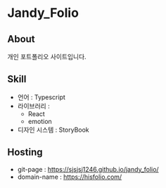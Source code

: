 # Jandy_Folio

## About

개인 포트폴리오 사이트입니다.

## Skill

- 언어 : Typescript
- 라이브러리 :
  - React
  - emotion
- 디자인 시스템 : StoryBook

## Hosting

- git-page : https://sjsjsj1246.github.io/jandy_folio/
- domain-name : https://hisfolio.com/
